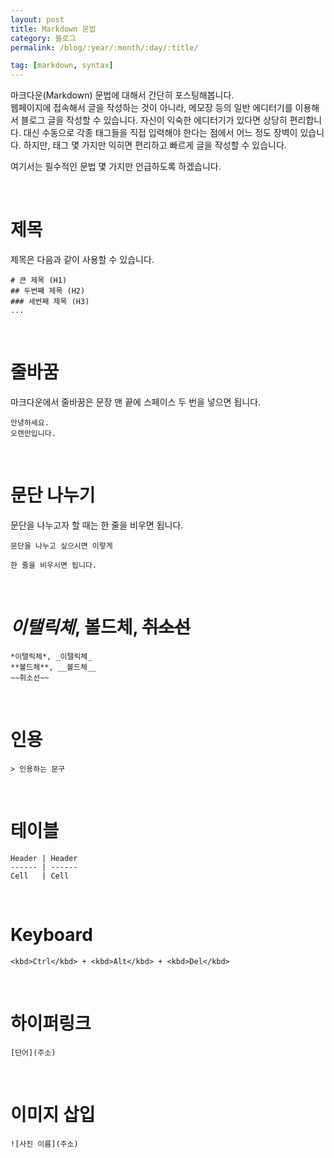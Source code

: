 ```yaml
---
layout: post
title: Markdown 문법
category: 블로그
permalink: /blog/:year/:month/:day/:title/

tag: [markdown, syntax]
---
```


마크다운(Markdown) 문법에 대해서 간단히 포스팅해봅니다.  
웹페이지에 접속해서 글을 작성하는 것이 아니라, 메모장 등의 일반 에디터기를 이용해서
블로그 글을 작성할 수 있습니다. 자신이 익숙한 에디터기가 있다면 상당히 편리합니다.
대신 수동으로 각종 태그들을 직접 입력해야 한다는 점에서 어느 정도 장벽이 있습니다.
하지만, 태그 몇 가지만 익히면 편리하고 빠르게 글을 작성할 수 있습니다.

여기서는 필수적인 문법 몇 가지만 언급하도록 하겠습니다.

<br>

# 제목

제목은 다음과 같이 사용할 수 있습니다.

~~~
# 큰 제목 (H1)
## 두번째 제목 (H2)
### 세번째 제목 (H3)
...
~~~

<br>


# 줄바꿈

마크다운에서 줄바꿈은 문장 맨 끝에 스페이스 두 번을 넣으면 됩니다.

~~~
안녕하세요.  
오랜만입니다.
~~~

<br>

# 문단 나누기

문단을 나누고자 할 때는 한 줄을 비우면 됩니다.

~~~
문단을 나누고 싶으시면 이렇게

한 줄을 비우시면 됩니다.
~~~

<br>



# *이탤릭체*, **볼드체**, ~~취소선~~

~~~
*이탤릭체*, _이탤릭체_
**볼드체**, __볼드체__
~~취소선~~
~~~

<br>

# 인용

~~~
> 인용하는 문구
~~~

<br>

# 테이블

~~~
Header | Header
------ | ------
Cell   | Cell  
~~~

<br>

# Keyboard

~~~
<kbd>Ctrl</kbd> + <kbd>Alt</kbd> + <kbd>Del</kbd>
~~~

<br>

# 하이퍼링크

~~~
[단어](주소)
~~~



<br>

# 이미지 삽입

~~~
![사진 이름](주소)
~~~
